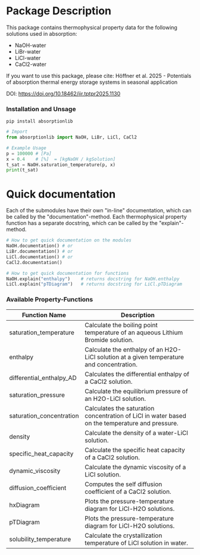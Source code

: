 # Package Description

This package contains thermophysical property data for the following solutions used in absorption:
- NaOH-water
- LiBr-water
- LiCl-water
- CaCl2-water

If you want to use this package, please cite:
Höffner et al. 2025 - Potentials of absorption thermal energy storage systems in seasonal application

DOI: https://doi.org/10.18462/iir.tptpr2025.1130

### Installation and Unsage

```
pip install absorptionlib
```

```python
# Import
from absorptionlib import NaOH, LiBr, LiCl, CaCl2

# Example Usage
p = 100000 # [Pa]
x = 0.4    # [%]  = [kgNaOH / kgSolution]
t_sat = NaOH.saturation_temperature(p, x)
print(t_sat)
```

# Quick documentation
Each of the submodules have their own "in-line" documentation, which can be called by the "documentation"-method. Each thermophysical property function has a separate docstring, which can be called by the "explain"-method.

```python
# How to get quick documentation on the modules
NaOH.documentation() # or
LiBr.documentation() # or
LiCl.documentation() # or
CaCl2.documentation()

# How to get quick documentation for functions
NaOH.explain("enthalpy")    # returns docstring for NaOH.enthalpy
LiCl.explain("pTDiagram")   # returns docstring for LiCl.pTDiagram
```


### Available Property-Functions

| Function Name              | Description                                                                                   |
|---------------------------|------------------------------------------------------------------------------------------------|
| saturation_temperature    | Calculate the boiling point temperature of an aqueous Lithium Bromide solution.                |
| enthalpy                  | Calculate the enthalpy of an H2O-LiCl solution at a given temperature and concentration.       |
| differential_enthalpy_AD  | Calculates the differential enthalpy of a CaCl2 solution.                                      |
| saturation_pressure       | Calculate the equilibrium pressure of an H2O-LiCl solution.                                    |
| saturation_concentration  | Calculates the saturation concentration of LiCl in water based on the temperature and pressure.|
| density                   | Calculate the density of a water-LiCl solution.                                                |
| specific_heat_capacity    | Calculate the specific heat capacity of a CaCl2 solution.                                      |
| dynamic_viscosity         | Calculate the dynamic viscosity of a LiCl solution.                                            |
| diffusion_coefficient     | Computes the self diffusion coefficient of a CaCl2 solution.                                   |
| hxDiagram                 | Plots the pressure-temperature diagram for LiCl-H2O solutions.                                 |
| pTDiagram                 | Plots the pressure-temperature diagram for LiCl-H2O solutions.                                 |
| solubility_temperature    | Calculate the crystallization temperature of LiCl solution in water.                           |

